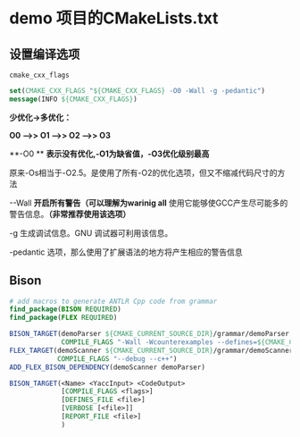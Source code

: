 # demo 项目的CMakeLists.txt

## 设置编译选项

`cmake_cxx_flags`

```cmake
set(CMAKE_CXX_FLAGS "${CMAKE_CXX_FLAGS} -O0 -Wall -g -pedantic")
message(INFO ${CMAKE_CXX_FLAGS})
```

**少优化->多优化：**

**O0 -->> O1 -->> O2 -->> O3**

**-O0 ** **表示没有优化,-O1为缺省值，-O3优化级别最高**

原来-Os相当于-O2.5。是使用了所有-O2的优化选项，但又不缩减代码尺寸的方法



--Wall **开启所有警告（可以理解为warinig all** 使用它能够使GCC产生尽可能多的警告信息。**（非常推荐使用该选项）**



-g 生成调试信息。GNU 调试器可利用该信息。



-pedantic 选项，那么使用了扩展语法的地方将产生相应的警告信息



## Bison

```cmake
# add macros to generate ANTLR Cpp code from grammar
find_package(BISON REQUIRED)
find_package(FLEX REQUIRED)

BISON_TARGET(demoParser ${CMAKE_CURRENT_SOURCE_DIR}/grammar/demoParser.yy ${CMAKE_CURRENT_BINARY_DIR}/demoParser.cpp
             COMPILE_FLAGS "-Wall -Wcounterexamples --defines=${CMAKE_CURRENT_BINARY_DIR}/demoParser.h")
FLEX_TARGET(demoScanner ${CMAKE_CURRENT_SOURCE_DIR}/grammar/demoScanner.ll  ${CMAKE_CURRENT_BINARY_DIR}/demoScanner.cpp
            COMPILE_FLAGS "--debug --c++")
ADD_FLEX_BISON_DEPENDENCY(demoScanner demoParser)

```



```cmake
BISON_TARGET(<Name> <YaccInput> <CodeOutput>
             [COMPILE_FLAGS <flags>]
             [DEFINES_FILE <file>]
             [VERBOSE [<file>]]
             [REPORT_FILE <file>]
             )
```















































